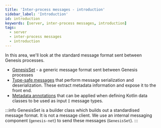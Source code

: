 ```yaml
---
title: 'Inter-process messages - introduction'
sidebar_label: 'Introduction'
id: introduction
keywords: [server, inter-process messages, introduction]
tags:
  - server
  - inter-process messages
  - introduction
---
```


In this area, we'll look at the standard message format sent between Genesis processes.


- [GenesisSet](../../../server/inter-process-messages/genesisSet/) - a generic message format sent between Genesis processes
- [Type-safe messages](../../../server/inter-process-messages/type-safe-messages/) that perform message serialization and deserialization. These extract metadata information and expose it to the front end. 
- [Metadata annotations](../../../server/inter-process-messages/metadata-annotations/) that can be applied when defining Kotlin data classes to be used as input `I` message types.

:::info
GenesisSet is a builder class which builds out a standardised message format. It is not a message client. We use an internal messaging component (`genesis-net`) to send these messages (`GenesisSet`).
:::